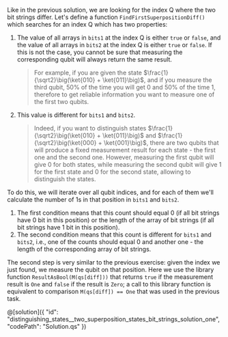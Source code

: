 Like in the previous solution, we are looking for the index Q where the two bit strings differ. Let's define a function `FindFirstSuperpositionDiff()` which searches for an index Q which has two properties:

1. The value of all arrays in `bits1` at the index Q is either `true` or `false`, and the value of all arrays in `bits2` at the index Q is either `true` or `false`. If this is not the case, you cannot be sure that measuring the corresponding qubit will always return the same result.
   > For example, if you are given the state $\frac{1}{\sqrt2}\big(\ket{010} + \ket{011}\big)$, and if you measure the third qubit, $50\%$ of the time you will get $0$ and $50\%$ of the time $1$, therefore to get reliable information you want to measure one of the first two qubits.

2. This value is different for `bits1` and `bits2`.
   > Indeed, if you want to distinguish states $\frac{1}{\sqrt2}\big(\ket{010} + \ket{011}\big)$ and $\frac{1}{\sqrt2}\big(\ket{000} + \ket{001}\big)$, there are two qubits that will produce a fixed measurement result for each state - the first one and the second one. However, measuring the first qubit will give $0$ for both states, while measuring the second qubit will give $1$ for the first state and $0$ for the second state, allowing to distinguish the states.

To do this, we will iterate over all qubit indices, and for each of them we'll calculate the number of 1s in that position in `bits1` and `bits2`.

1. The first condition means that this count should equal 0 (if all bit strings have 0 bit in this position) or the length of the array of bit strings (if all bit strings have 1 bit in this position).
2. The second condition means that this count is different for `bits1` and `bits2`, i.e., one of the counts should equal 0 and another one - the length of the corresponding array of bit strings.

The second step is very similar to the previous exercise: given the index we just found, we measure the qubit on that position.
Here we use the library function `ResultAsBool(M(qs[diff]))` that returns `true` if the measurement result is `One` and `false` if the result is `Zero`; a call to this library function is equivalent to comparison `M(qs[diff]) == One` that was used in the previous task.

@[solution]({
    "id": "distinguishing_states__two_superposition_states_bit_strings_solution_one",
    "codePath": "Solution.qs"
})
